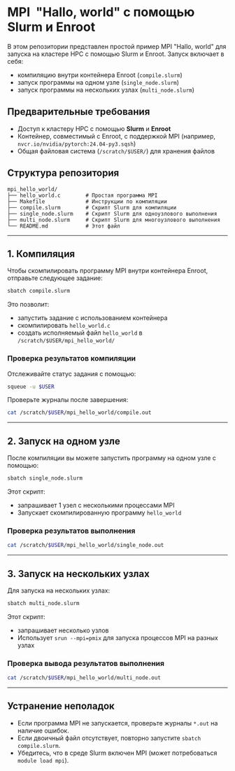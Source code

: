 # MPI  "Hallo, world" с помощью Slurm и Enroot

В этом репозитории представлен простой пример MPI "Hallo, world" для запуска на кластере HPC с помощью Slurm и Enroot. Запуск включает в себя:
- компиляцию внутри контейнера Enroot (`compile.slurm`)
- запуск программы на одном узле (`single_node.slurm`)
- запуск программы на нескольких узлах (`multi_node.slurm`)

## Предварительные требования
- Доступ к кластеру HPC с помощью **Slurm** и **Enroot**
- Контейнер, совместимый с Enroot, с поддержкой MPI (например, `nvcr.io/nvidia/pytorch:24.04-py3.sqsh`)
- Общая файловая система (`/scratch/$USER/`) для хранения файлов

## Структура репозитория
```
mpi_hello_world/
├── hello_world.c        # Простая программа MPI
├── Makefile             # Инструкции по компиляции
├── compile.slurm        # Скрипт Slurm для компиляции
├── single_node.slurm    # Скрипт Slurm для одноузлового выполнения
├── multi_node.slurm     # Скрипт Slurm для многоузлового выполнения
└── README.md            # Этот файл
```

---

## **1. Компиляция**
Чтобы скомпилировать программу MPI внутри контейнера Enroot, отправьте следующее задание:
```bash
sbatch compile.slurm
```
Это позволит:
- запустить задание с использованием контейнера
- скомпилировать `hello_world.c`
- создать исполняемый файл `hello_world` в `/scratch/$USER/mpi_hello_world/`

### **Проверка результатов компиляции**
Отслеживайте статус задания с помощью:
```bash
squeue -u $USER
```

Проверьте журналы после завершения:
```bash
cat /scratch/$USER/mpi_hello_world/compile.out
```

---

## **2. Запуск на одном узле**
После компиляции вы можете запустить программу на одном узле с помощью:
```bash
sbatch single_node.slurm
```
Этот скрипт:
- запрашивает 1 узел с несколькими процессами MPI
- Запускает скомпилированную программу `hello_world`

### **Проверка результатов выполнения**
```bash
cat /scratch/$USER/mpi_hello_world/single_node.out
```

---

## **3. Запуск на нескольких узлах**
Для запуска на нескольких узлах:
```bash
sbatch multi_node.slurm
```
Этот скрипт:
- запрашивает несколько узлов
- Использует `srun --mpi=pmix` для запуска процессов MPI на разных узлах

### **Проверка вывода результатов выполнения**
```bash
cat /scratch/$USER/mpi_hello_world/multi_node.out
```

---

## **Устранение неполадок**
- Если программа MPI не запускается, проверьте журналы `*.out` на наличие ошибок.
- Если двоичный файл отсутствует, повторно запустите `sbatch compile.slurm`.
- Убедитесь, что в среде Slurm включен MPI (может потребоваться `module load mpi`).

